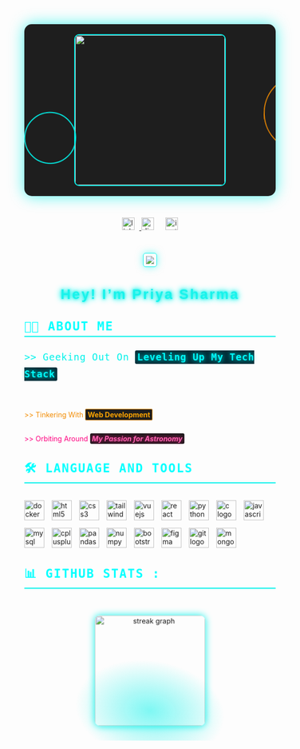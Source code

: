 <div align="center" style="background-color: #1e1e1e; padding: 20px; border-radius: 15px; box-shadow: 0 0 30px rgba(0, 242, 234, 0.7); position: relative; overflow: hidden;">
  <img height="300" src="https://cdna.artstation.com/p/assets/images/images/025/789/352/original/pixel-jeff-galaxy-far-far-away.gif?1586928273" style="border: 2px solid #00f2ea; border-radius: 10px; animation: floating 5s ease-in-out infinite;" />
  <div style="position: absolute; top: 50%; left: -50px; width: 100px; height: 100px; border: 2px solid #00f2ea; border-radius: 50%; animation: rotate-circle 10s linear infinite;"></div>
  <div style="position: absolute; top: 30%; right: -80px; width: 150px; height: 150px; border: 2px solid #f28b00; border-radius: 50%; animation: rotate-circle 15s linear infinite reverse;"></div>
</div>

###

<div align="center" style="padding: 20px;">
  <a href="https://www.linkedin.com/in/priya-sharma-8453442a3/" target="_blank">
    <img src="https://img.shields.io/static/v1?message=LinkedIn&logo=linkedin&label=&color=0077B5&logoColor=white&labelColor=&style=for-the-badge" height="25" alt="linkedin logo" style="margin-right: 10px; transition: transform 0.3s ease;" />
  </a>
  <img src="https://img.shields.io/static/v1?message=@priyaa_04&logo=discord&label=&color=5137bc&logoColor=white&labelColor=&style=for-the-badge" height="25" alt="discord logo" style="margin-right: 10px; transition: transform 0.3s ease;" />
  <a href="https://www.instagram.com/sharma.priya4/" target="_blank">
    <img src="https://img.shields.io/static/v1?message=Instagram&logo=instagram&label=&color=E4405F&logoColor=white&labelColor=&style=for-the-badge" height="25" alt="instagram logo" style="margin-left: 10px; transition: transform 0.3s ease;" />
  </a>
</div>

###

<div align="center" style="margin-top: 20px;">
  <img src="https://visitor-badge.laobi.icu/badge?page_id=Priyasharma04.Priyasharma04&" style="border-radius: 5px; border: 1px solid #00f2ea; padding: 5px; box-shadow: 0 0 15px rgba(0, 242, 234, 0.5); animation: glow 2s infinite alternate;" />
</div>

###

<h1 align="center" style="font-family: 'Orbitron', sans-serif; color: #00f2ea; letter-spacing: 3px; text-shadow: 0 0 15px rgba(0, 242, 234, 0.8); animation: text-flicker 4s infinite alternate;">Hey! I’m Priya Sharma</h1>

###

<h3 align="left" style="font-family: 'Fira Code', monospace; font-size: 1.5rem; color: #0ff; text-transform: uppercase; letter-spacing: 2px; border-bottom: 2px solid #00f2ea; padding-bottom: 5px;">👩‍💻 About Me</h3>

<p align="left" style="font-family: 'Fira Code', monospace; font-size: 1.2rem; line-height: 1.8; letter-spacing: 0.8px; color: #e0e0e0;">
  <span style="color: #00f2ea;">>> Geeking Out On</span> 
  <strong style="color: #0ff; background-color: #002b36; padding: 2px 4px; border-radius: 3px; text-shadow: 0 0 10px #00f2ea;">Leveling Up My Tech Stack</strong><br><br>

  <span style="color: #f28b00;">>> Tinkering With</span> 
  <strong style="color: #ffa500; background-color: #1e1e1e; padding: 2px 4px; border-radius: 3px; border: 1px solid #f28b00;">Web Development</strong><br><br>

  <span style="color: #ff007f;">>> Orbiting Around</span> 
  <strong style="color: #ff66b2; font-style: italic; background-color: #1c1c1c; padding: 2px 4px; border-radius: 3px; text-shadow: 0 0 8px #ff007f;">My Passion for Astronomy</strong>
</p>

<h3 align="left" style="font-family: 'Fira Code', monospace; font-size: 1.5rem; color: #0ff; text-transform: uppercase; letter-spacing: 2px; border-bottom: 2px solid #00f2ea; padding-bottom: 5px;">🛠 Language and tools</h3>

<div align="left" style="display: flex; flex-wrap: wrap; gap: 15px; padding-top: 10px;">
  <img src="https://cdn.jsdelivr.net/gh/devicons/devicon/icons/docker/docker-plain-wordmark.svg" height="40" alt="docker logo"  />
  <img src="https://cdn.jsdelivr.net/gh/devicons/devicon/icons/html5/html5-original.svg" height="40" alt="html5 logo"  />
  <img src="https://cdn.jsdelivr.net/gh/devicons/devicon/icons/css3/css3-original.svg" height="40" alt="css3 logo"  />
  <img src="https://cdn.jsdelivr.net/gh/devicons/devicon/icons/tailwindcss/tailwindcss-original-wordmark.svg" height="40" alt="tailwindcss logo"  />
  <img src="https://cdn.jsdelivr.net/gh/devicons/devicon/icons/vuejs/vuejs-original.svg" height="40" alt="vuejs logo"  />
  <img src="https://cdn.jsdelivr.net/gh/devicons/devicon/icons/react/react-original.svg" height="40" alt="react logo"  />
  <img src="https://cdn.jsdelivr.net/gh/devicons/devicon/icons/python/python-original.svg" height="40" alt="python logo"  />
  <img src="https://cdn.jsdelivr.net/gh/devicons/devicon/icons/c/c-original.svg" height="40" alt="c logo"  />
  <img src="https://cdn.jsdelivr.net/gh/devicons/devicon/icons/javascript/javascript-original.svg" height="40" alt="javascript logo"  />
  <img src="https://cdn.jsdelivr.net/gh/devicons/devicon/icons/mysql/mysql-original.svg" height="40" alt="mysql logo"  />
  <img src="https://cdn.jsdelivr.net/gh/devicons/devicon/icons/cplusplus/cplusplus-original.svg" height="40" alt="cplusplus logo"  />
  <img src="https://cdn.jsdelivr.net/gh/devicons/devicon/icons/pandas/pandas-original.svg" height="40" alt="pandas logo"  />
  <img src="https://cdn.jsdelivr.net/gh/devicons/devicon/icons/numpy/numpy-original.svg" height="40" alt="numpy logo"  />
  <img src="https://cdn.jsdelivr.net/gh/devicons/devicon/icons/bootstrap/bootstrap-original.svg" height="40" alt="bootstrap logo"  />
  <img src="https://cdn.jsdelivr.net/gh/devicons/devicon/icons/figma/figma-original.svg" height="40" alt="figma logo"  />
  <img src="https://cdn.jsdelivr.net/gh/devicons/devicon/icons/git/git-original.svg" height="40" alt="git logo"  />
  <img src="https://cdn.jsdelivr.net/gh/devicons/devicon/icons/mongodb/mongodb-original.svg" height="40" alt="mongodb logo"  />
</div>

<h3 align="left" style="font-family: 'Fira Code', monospace; font-size: 1.5rem; color: #0ff; text-transform: uppercase; letter-spacing: 2px; border-bottom: 2px solid #00f2ea; padding-bottom: 5px;">📊 Github Stats :</h3>

<div align="center" style="position: relative; overflow: hidden; padding: 30px;">
  <img src="https://streak-stats.demolab.com?user=Priyasharma04&locale=en&mode=daily&theme=dark&hide_border=false&border_radius=5&order=3" height="220" alt="streak graph" style="box-shadow: 0 0 15px #00f2ea; border-radius: 10px; animation: pulse 2s infinite;" />
  <div style="position: absolute; bottom: -40px; left: 50%; width: 300px; height: 200px; background: radial-gradient(closest-side, rgba(0, 242, 234, 0.5), rgba(0, 242, 234, 0)); border-radius: 50%; animation: orbit 5s linear infinite;"></div>
</div>

<style>
  @keyframes rotate-circle {
    0% {
      transform: rotate(0deg) translateX(50px);
    }
    100% {
      transform: rotate(360deg) translateX(50px);
    }
  }

  @keyframes floating {
    0% {
      transform: translateY(0);
    }
    50% {
      transform: translateY(-10px);
    }
    100% {
      transform: translateY(0);
    }
  }

  @keyframes glow {
    0% {
      box-shadow: 0 0 15px rgba(0, 242, 234, 0.5);
    }
    100% {
      box-shadow: 0 0 30px rgba(0, 242, 234, 0.8);
    }
  }

  @keyframes text-flicker {
    0% {
      opacity: 0.9;
      text-shadow: 0 0 5px #00f2ea, 0 0 10px #00f2ea, 0 0 15px #00f2ea;
    }
    50% {
      opacity: 1;
      text-shadow: 0 0 10px #00f2ea, 0 0 20px #00f2ea, 0 0 30px #00f2ea;
    }
    100% {
      opacity: 0.9;
      text-shadow: 0 0 5px #00f2ea, 0 0 10px #00f2ea, 0 0 15px #00f2ea;
    }
  }

  @keyframes pulse {
    0% {
      transform: scale(1);
    }
    50% {
      transform: scale(1.05);
    }
    100% {
      transform: scale(1);
    }
  }

  @keyframes orbit {
    0% {
      transform: translateX(-50%) rotate(0deg);
    }
    100% {
      transform: translateX(-50%) rotate(360deg);
    }
  }
</style>
